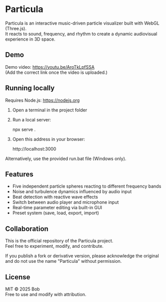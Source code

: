 # Particula

Particula is an interactive music-driven particle visualizer built with WebGL (Three.js).  
It reacts to sound, frequency, and rhythm to create a dynamic audiovisual experience in 3D space.

## Demo

Demo video: https://youtu.be/AroTkLpfSSA  
(Add the correct link once the video is uploaded.)

## Running locally

Requires Node.js: https://nodejs.org

1. Open a terminal in the project folder
2. Run a local server:

    npx serve .

3. Open this address in your browser:

    http://localhost:3000

Alternatively, use the provided run.bat file (Windows only).

## Features

- Five independent particle spheres reacting to different frequency bands
- Noise and turbulence dynamics influenced by audio input
- Beat detection with reactive wave effects
- Switch between audio player and microphone input
- Real-time parameter editing via built-in GUI
- Preset system (save, load, export, import)

## Collaboration

This is the official repository of the Particula project.  
Feel free to experiment, modify, and contribute.

If you publish a fork or derivative version, please acknowledge the original and do not use the name "Particula" without permission.

## License

MIT © 2025 Bob  
Free to use and modify with attribution.